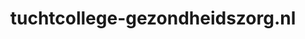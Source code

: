 ---
layout: post
title:  "tuchtcollege-gezondheidszorg.nl"
internal_url:  "/data/tuchtcollege-gezondheidszorg.nl.html"
categories: dutchgov
---